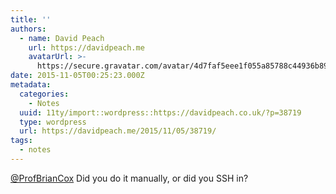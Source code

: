 ```yaml
---
title: ''
authors:
  - name: David Peach
    url: https://davidpeach.me
    avatarUrl: >-
      https://secure.gravatar.com/avatar/4d7faf5eee1f055a85788c44936b8995eaab6dfb004e7854ec747ccb272e91ee?s=96&d=mm&r=g
date: 2015-11-05T00:25:23.000Z
metadata:
  categories:
    - Notes
  uuid: 11ty/import::wordpress::https://davidpeach.co.uk/?p=38719
  type: wordpress
  url: https://davidpeach.me/2015/11/05/38719/
tags:
  - notes
---
```

[@ProfBrianCox](https://twitter.com/ProfBrianCox) Did you do it manually, or did you SSH in?